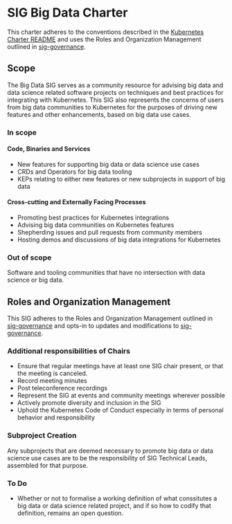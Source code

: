 # SIG Big Data Charter

This charter adheres to the conventions described in the [Kubernetes Charter README] and uses
the Roles and Organization Management outlined in [sig-governance].

## Scope

The Big Data SIG serves as a community resource for advising big data and data science related software projects on techniques and best practices for integrating with Kubernetes. This SIG also represents the concerns of users from big data communities to Kubernetes for the purposes of driving new features and other enhancements, based on big data use cases.

### In scope

#### Code, Binaries and Services

- New features for supporting big data or data science use cases
- CRDs and Operators for big data tooling
- KEPs relating to either new features or new subprojects in support of big data

#### Cross-cutting and Externally Facing Processes

- Promoting best practices for Kubernetes integrations
- Advising big data communities on Kubernetes features
- Shepherding issues and pull requests from community members
- Hosting demos and discussions of big data integrations for Kubernetes

### Out of scope

Software and tooling communities that have no intersection with data science or big data.

## Roles and Organization Management

This SIG adheres to the Roles and Organization Management outlined in [sig-governance]
and opts-in to updates and modifications to [sig-governance].

### Additional responsibilities of Chairs

- Ensure that regular meetings have at least one SIG chair present, or that the meeting is canceled.
- Record meeting minutes
- Post teleconference recordings
- Represent the SIG at events and community meetings wherever possible
- Actively promote diversity and inclusion in the SIG
- Uphold the Kubernetes Code of Conduct especially in terms of personal behavior and responsibility

### Subproject Creation

Any subprojects that are deemed necessary to promote big data or data science use cases are to
be the responsibility of SIG Technical Leads, assembled for that purpose.

### To Do

- Whether or not to formalise a working definition of what conssitutes a big data or data science related project,
and if so how to codify that definition, remains an open question.

[sig-governance]: https://github.com/kubernetes/community/blob/master/committee-steering/governance/sig-governance.md
[sig-subprojects]: https://github.com/kubernetes/community/blob/master/sig-YOURSIG/README.md#subprojects
[Kubernetes Charter README]: https://github.com/kubernetes/community/blob/master/committee-steering/governance/README.md
